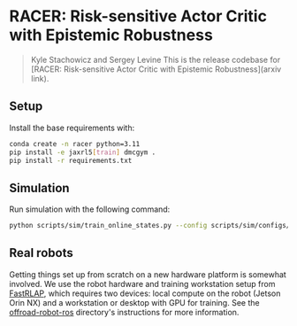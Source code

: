 # RACER: Risk-sensitive Actor Critic with Epistemic Robustness
> Kyle Stachowicz and Sergey Levine
This is the release codebase for [RACER: Risk-sensitive Actor Critic with Epistemic Robustness](arxiv link).

## Setup
Install the base requirements with:
```bash
conda create -n racer python=3.11
pip install -e jaxrl5[train] dmcgym .
pip install -r requirements.txt
```

## Simulation
Run simulation with the following command:
```bash
python scripts/sim/train_online_states.py --config scripts/sim/configs/distributional_limits_config.py --world_name <flat|bumpy> --cvar_risk 0.9
```

## Real robots
Getting things set up from scratch on a new hardware platform is somewhat involved. We use the robot hardware and training workstation setup from [FastRLAP](https://sites.google.com/view/fastrlap), which requires two devices: local compute on the robot (Jetson Orin NX) and a workstation or desktop with GPU for training. See the [offroad-robot-ros](offroad-robot-ros/README.md) directory's instructions for more information.